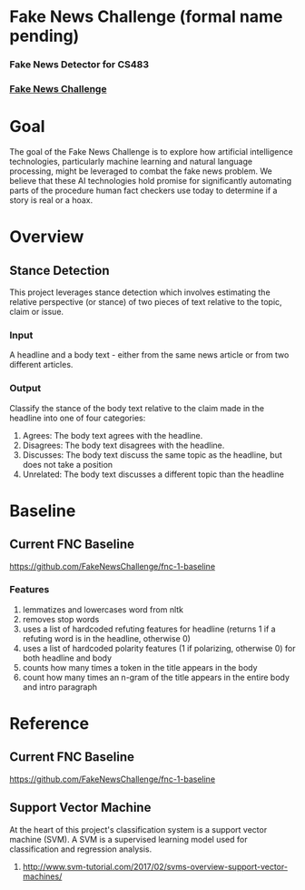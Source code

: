 # Fake News Challenge (formal name pending) 
### Fake News Detector for CS483
### [Fake News Challenge](http://www.fakenewschallenge.org)

# Goal
The goal of the Fake News Challenge is to explore how artificial intelligence technologies, particularly machine learning and natural language processing, might be leveraged to combat the fake news problem. We believe that these AI technologies hold promise for significantly automating parts of the procedure human fact checkers use today to determine if a story is real or a hoax.

# Overview
## Stance Detection
This project leverages stance detection which involves estimating the relative perspective (or stance) of two pieces of text relative to the topic, claim or issue.
### Input
A headline and a body text - either from the same news article or from two different articles.
### Output
Classify the stance of the body text relative to the claim made in the headline into one of four categories:
  1. Agrees: The body text agrees with the headline.
  2. Disagrees: The body text disagrees with the headline.
  3. Discusses: The body text discuss the same topic as the headline, but does not take a position
  4. Unrelated: The body text discusses a different topic than the headline

# Baseline
## Current FNC Baseline
https://github.com/FakeNewsChallenge/fnc-1-baseline

### Features
  1. lemmatizes and lowercases word from nltk
  2. removes stop words
  3. uses a list of hardcoded refuting features for headline (returns 1 if a refuting word is in the headline, otherwise 0) 
  4. uses a list of hardcoded polarity features (1 if polarizing, otherwise 0) for both headline and body
  5. counts how many times a token in the title appears in the body
  6. count how many times an n-gram of the title appears in the entire body and intro paragraph

# Reference
## Current FNC Baseline
https://github.com/FakeNewsChallenge/fnc-1-baseline

## Support Vector Machine
At the heart of this project's classification system is a support vector machine (SVM). A SVM is a supervised learning model used for classification and regression analysis.
  1. http://www.svm-tutorial.com/2017/02/svms-overview-support-vector-machines/
